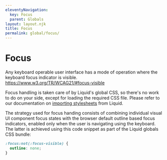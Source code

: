 ```yaml
---
eleventyNavigation:
  key: Focus
  parent: Globals
layout: layout.njk
title: Focus
permalink: global/focus/
---
```


# Focus

<ld-notice mode="warning">
  Any keyboard operable user interface has a mode of operation where the keyboard focus indicator is visible.
  <a href="https://www.w3.org/TR/WCAG21/#focus-visible" rel="noreferrer noopener" target="_blank">https://www.w3.org/TR/WCAG21/#focus-visible</a>
</ld-notice>

Focus handling is taken care of by Liquid's global CSS, so there's no work to do on your side, except for loading the required CSS file. Please refer to our documentation on [importing stylesheets](http://localhost:8080/#import-stylesheets) from Liquid.

The strategy used for focus handing consists of combining individual visual UI component focus states with the browser default outline based focus indicators, enabled only when the user is navigating using the keyboard. The latter is achieved using this code snippet as part of the Liquid globals CSS bundle:

```css
:focus:not(:focus-visible) {
  outline: none;
}
```

